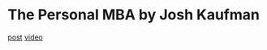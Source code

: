 # The Personal MBA by Josh Kaufman

[post](https://www.reddit.com/r/productivity/comments/b4il5r/i_made_an_animated_summary_of_the_personal_mba_by/)
[video](https://www.youtube.com/watch?v=eFpXccN3YEU)
